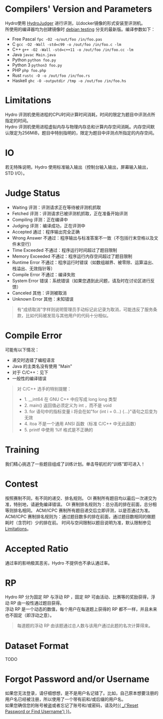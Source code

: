 # Compilers' Version and Parameters

Hydro使用 [HydroJudger](https://github.com/hydro-dev/HydroJudger) 进行评测，以docker镜像的形式安装至评测机。  
所使用的编译器均为创建镜像时 [debian testing](https://wiki.debian.org/DebianTesting) 分支的最新版。编译参数如下：  

- Free Pascal `fpc -O2 -o/out/foo /in/foo.pas`
- C `gcc -O2 -Wall -std=c99 -o /out/foo /in/foo.c -lm`
- C++ `g++ -O2 -Wall -std=c++11 -o /out/foo /in/foo.cc -lm`
- Java `javac Main.java`
- Python `python foo.py`
- Python 3 `python3 foo.py`
- PHP `php foo.php`
- Rust `rustc -O -o /out/foo /in/foo.rs`
- Haskell `ghc -O -outputdir /tmp -o /out/foo /in/foo.hs`

# Limitations

Hydro 评测机使用进程的CPU时间计算时间消耗，时间的限定为题目中评测点所指定的时间。  
Hydro 评测机使用进程虚拟内存与物理内存总和计算内存空间消耗。内存空间默认限定为256MiB，题目中特别指明的，限定为题目中评测点所指定的内存空间。

# IO

若无特殊说明，Hydro 使用标准输入输出（控制台输入输出，屏幕输入输出，STD I/O）。

# Judge Status

- <span class="record-status--text pending">Waiting</span> 评测：评测请求正在等待被评测机抓取
- <span class="record-status--text progress">Fetched</span> 评测：评测请求已被评测机抓取，正在准备开始评测
- <span class="record-status--text progress">Compiling</span> 评测：正在编译中
- <span class="record-status--text progress">Judging</span> 评测：编译成功，正在评测中
- <span class="record-status--text pass">Accepted</span> 通过：程序输出完全正确
- <span class="record-status--text fail">Wrong Answer</span> 不通过：程序输出与标准答案不一致（不包括行末空格以及文件末空行）
- <span class="record-status--text fail">Time Exceeded</span> 不通过：程序运行时间超过了题目限制
- <span class="record-status--text fail">Memory Exceeded</span> 不通过：程序运行内存空间超过了题目限制
- <span class="record-status--text fail">Runtime Error</span> 不通过：程序运行时错误（如数组越界、被零除、运算溢出、栈溢出、无效指针等）
- <span class="record-status--text fail">Compile Error</span> 不通过：编译失败
- <span class="record-status--text fail">System Error</span> 错误：系统错误（如果您遇到此问题，请及时在讨论区进行反馈）
- <span class="record-status--text ignored">Canceled</span> 其他：评测被取消
- <span class="record-status--text fail">Unknown Error</span> 其他：未知错误

<blockquote class="note">有“成绩取消”字样则说明管理员手动标记此记录为取消，可能违反了服务条款，比如代码被发现与其他用户的代码十分相似。</blockquote>

# Compile Error

可能有以下情况：

- 递交时选错了编程语言
- Java 的主类名没有使用 "Main"
- 对于 C/C++：见下
- 一般性的编译错误

<blockquote class="warn">
    对 C/C++ 选手的特别提醒：
    <ul>
        <li>1. __int64 在 GNU C++ 中应写成 long long 类型</li>
        <li>2. main() 返回值必须定义为 int ，而不是 void</li>
        <li>3. for 语句中的指标变量 i 将会在如"for (int i = 0...) {...}"语句之后变为无效</li>
        <li>4. itoa 不是一个通用 ANSI 函数（标准 C/C++ 中无此函数）</li>
        <li>5. printf 中使用 %lf 格式是不正确的</li>
    </ul>
</blockquote>

# Training

我们精心挑选了一些题目组成了训练计划。单击导航栏的“训练”即可进入！

# Contest

按照赛制不同，有不同的递交、排名规则。
OI 赛制所有题目均以最后一次递交为准，特别地，请避免编译错误。
OI 赛制排名规则为：总分高的排在前面，总分相等则排名相同。
ACM/ICPC 赛制所有题目递交后立即评测，以是否通过为准。
ACM/ICPC 赛制排名规则为：通过题目数多的排在前面，通过题目数相同的做题耗时（含罚时）少的排在前。
时间与空间限制以题目说明为准，默认限制参见[Limitations](#Limits)。

# Accepted Ratio

通过率的影响极其恶劣，Hydro 不提供也不承认通过率。

# RP

Hydro RP 分为固定 RP 与浮动 RP ，固定 RP 可由活动、比赛等的奖励获得，浮动 RP 由一般性通过题目获得。  
浮动 RP 是一个动态的数值，每个用户在每道题上获得的 RP 都不一样，并且未来也不固定（即浮动之意）。  

<blockquote class="note">每道题的浮动 RP 由该题通过总人数与该用户通过此题的名次计算得来。</blockquote>

# Dataset Format

TODO

# Forgot Password and/or Username

如果您无法登录，请仔细想想，是不是用户名记错了。比如，自己原本想要注册的用户名已经被注册，所以使用了一个带有前和/或后缀的用户名。  
如果您确信您的账号被盗或者忘记了账号和/或密码，请及时[{{ _('Reset Password or Find Username') }}](/lostpass)。
